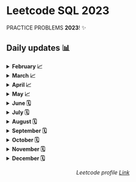 # __Leetcode SQL 2023__

PRACTICE PROBLEMS __2023__! ✨

## __Daily updates__ 📊

<!-- 
📈: In progress
🗓: Not started
🏆: Accomplished 
-->


<!-- March -->

<details>
<summary><b>February 📈</b></summary>

#### [February LeetCoding Challenge](https://github.com/Ahmed-Camara/Leetcode-SQL-2023/tree/main/February)

| Day | Challenge | Done | Day | Challenge | Done | Day | Challenge | Done |
|-----|-----------|------|-----|-----------|------|-----|-----------|------|
| 1 | [175. Combine Two Tables](https://github.com/Ahmed-Camara/Leetcode-SQL-2023/blob/main/February/Combine_Two_Tables.sql) | ✅ | 2 | [182. Duplicate Emails](https://github.com/Ahmed-Camara/Leetcode-SQL-2023/blob/main/February/Duplicate_Emails.sql) | ✅ | 3 | [183. Customers Who Never Order](https://github.com/Ahmed-Camara/Leetcode-SQL-2023/blob/main/February/Customers_Who_Never_Order.sql) | ✅ |
| 4 | [196. Delete Duplicate Emails](https://github.com/Ahmed-Camara/Leetcode-SQL-2023/blob/main/February/Delete_Duplicate_Emails.sql) | ✅ | 5 | [197. Rising Temperature](https://github.com/Ahmed-Camara/Leetcode-SQL-2023/blob/main/February/RisingTemperature.sql) | ✅ | 6 | [584. Find Customer Referee](https://github.com/Ahmed-Camara/Leetcode-SQL-2023/blob/main/February/FindCustomerReferee.sql) | ✅ |
| 7 | [586. Customer Placing the Largest Number of Orders](https://github.com/Ahmed-Camara/Leetcode-SQL-2023/blob/main/February/Customer%20PlacingLargestNumberOfOrders.sql) | ✅ | 8 | [595. Big Countries](https://github.com/Ahmed-Camara/Leetcode-SQL-2023/blob/main/February/BigCountries.sql) | ✅ | 9 | [596. Classes More Than 5 Students](https://github.com/Ahmed-Camara/Leetcode-SQL-2023/blob/main/February/Classes_More_Than_5_Students.sql) | ✅ |
| 10 | |  | 11 | | | 12 | | |
| 13 | | | 14 | | | 15 | | |
| 16 | | | 17 | | | 18 | | |
| 19 | | | 20 | | | 21 | | |
| 22 | | | 23 | | | 24 | | |
| 25 | | | 26 | | | 27 | | |
| 28 | | | 29 | | | 30 | | |
| 31 | | |
</details>


<!-- March -->

<details>
<summary><b>March 📈</b></summary>

#### [March LeetCoding Challenge](https://github.com/Ahmed-Camara/Leetcode-SQL-2023/tree/main/March)


| Day | Challenge | Done | Day | Challenge | Done | Day | Challenge | Done |
|-----|-----------|------|-----|-----------|------|-----|-----------|------|
| 1 | [1965. Employees With Missing Information](https://github.com/Ahmed-Camara/Leetcode-SQL-2023/blob/main/March/Employees%20With_Missing_Information.sql) | ✅ | 2 | [1890. The Latest Login in 2020](https://github.com/Ahmed-Camara/Leetcode-SQL-2023/blob/main/March/The_Latest_Login_in_2020.sql) | ✅ | 3 | [1873. Calculate Special Bonus](https://github.com/Ahmed-Camara/Leetcode-SQL-2023/blob/main/March/CalculateSpecialBonus.sql) | ✅ |
| 4 | [1767. Find the Subtasks That Did Not Execute](https://github.com/Ahmed-Camara/Leetcode-SQL-2023/blob/main/March/SubtasksThatDidNotExecute.sql) | ✅ | 5 | [1667. Fix Names in a Table](https://github.com/Ahmed-Camara/Leetcode-SQL-2023/blob/main/March/FixNames.sql) | ✅ | 6 | [1587. Bank Account Summary II](https://github.com/Ahmed-Camara/Leetcode-SQL-2023/blob/main/March/BankAccountSummary%202.sql) | ✅ |
| 7 | [1527. Patients With a Condition](https://github.com/Ahmed-Camara/Leetcode-SQL-2023/blob/main/March/PatientsWithCondition.sql) | ✅ | 8 | [1148. Article Views I](https://github.com/Ahmed-Camara/Leetcode-SQL-2023/blob/main/March/ArticleViews_I.sql) | ✅ | 9 | [577. Employee Bonus](https://github.com/Ahmed-Camara/Leetcode-SQL-2023/blob/main/March/Employee_Bonus.sql) | ✅ |
10 | [176. Second Highest Salary](https://github.com/Ahmed-Camara/Leetcode-SQL-2023/blob/main/March/SecondHighestSalary.sql) | ✅ | 11 | [177. Nth Highest Salary](https://github.com/Ahmed-Camara/Leetcode-SQL-2023/blob/main/March/NthHighestSalary.sql) | ✅ | 12 | [178. Rank Scores](https://github.com/Ahmed-Camara/Leetcode-SQL-2023/blob/main/March/RankScores.sql) | ✅ |
13 | [128. Department Highest Salary](https://github.com/Ahmed-Camara/Leetcode-SQL-2023/blob/main/March/DepartmentHighestSalaries.sql) | ✅ | 14 | [180. Consecutive Numbers](https://github.com/Ahmed-Camara/Leetcode-SQL-2023/blob/main/March/ConsecutiveNumber.sql) | ✅ | 15 | [185. Department Top Three Salaries](https://github.com/Ahmed-Camara/Leetcode-SQL-2023/blob/main/March/DepartmentTopThreeSalaries.sql) | ✅ | 
16 | [619. Biggest Single Number](https://github.com/Ahmed-Camara/Leetcode-SQL-2023/blob/main/March/BiggestSingleNumber.sql) | ✅ | 17 | [620. Not Boring Movies](https://github.com/Ahmed-Camara/Leetcode-SQL-2023/blob/main/March/NotBoringMovies.sql) | ✅ | 18 | [626. Exchance Seats](https://github.com/Ahmed-Camara/Leetcode-SQL-2023/blob/main/March/ExchangeSeats.sql) | ✅ | 
19 | [627. Swap Salary](https://github.com/Ahmed-Camara/Leetcode-SQL-2023/blob/main/March/SwapSalary.sql) | ✅ | 20 | [1045. Customers Who Bought All Products](https://github.com/Ahmed-Camara/Leetcode-SQL-2023/blob/main/March/CustomersWhoBoughtAllProducts.sql) | ✅ | 21 | [1050. Actors and Directors Who Cooperated At Least Three Times](https://github.com/Ahmed-Camara/Leetcode-SQL-2023/blob/main/March/Actors_DirectorsCooperatedAtLeastThreeTimes.sql) | ✅ | 
22 | [1068. Product Sales Analysis I](https://github.com/Ahmed-Camara/Leetcode-SQL-2023/blob/main/March/ProductSalesAnalysis_I.sql) | ✅ | 23 | [1070. Product Sales Analysis III](https://github.com/Ahmed-Camara/Leetcode-SQL-2023/blob/main/March/ProductSalesAnalysis_III.sql) | ✅ | 24 | [1075. Project Employees I](https://github.com/Ahmed-Camara/Leetcode-SQL-2023/blob/main/March/ProjectEmployees_I.sql) | ✅ |
25 | [1084. Sales Analysis III](https://github.com/Ahmed-Camara/Leetcode-SQL-2023/blob/main/March/SalesAnalysis_III.sql) | ✅ | 26 | [1158. Market Analysis I](https://github.com/Ahmed-Camara/Leetcode-SQL-2023/blob/main/March/MarketAnalysis_I.sql)| ✅ | 27 | [1164. Product Price at a Given Date](https://github.com/Ahmed-Camara/Leetcode-SQL-2023/blob/main/March/ProductPriceAtGivenDate.sql) | ✅ | 
28 | [1174. Immediate Food Delivery II](https://github.com/Ahmed-Camara/Leetcode-SQL-2023/blob/main/March/ImmediateFoodDelivery_II.sql) | ✅ | 29 | [1179. Reformat Department Table](https://github.com/Ahmed-Camara/Leetcode-SQL-2023/blob/main/March/ReformatDepartmentTable.sql) | ✅ | 30 | [1193. Monthly Transactions I](https://github.com/Ahmed-Camara/Leetcode-SQL-2023/blob/main/March/MonthlyTransactions_I.sql) | ✅ |
</details>

<!-- April -->

<details>
<summary><b>April 📈</b></summary>

#### [April LeetCoding Challenge](https://github.com/Ahmed-Camara/Leetcode-SQL-2023/tree/main/April)

| Day | Challenge | Done | Day | Challenge | Done | Day | Challenge | Done |
|-----|-----------|------|-----|-----------|------|-----|-----------|------|
| 1 | [550. Game Play Analysis IV](https://github.com/Ahmed-Camara/Leetcode-SQL-2023/blob/main/April/GamePlayAnalysis_IV.sql) | ✅ | 2 | [570. Managers with at Least 5 Direct Reports](https://github.com/Ahmed-Camara/Leetcode-SQL-2023/blob/main/April/ManagerWithAtLeast5DirectReport.sql) | ✅ | 3 | [585. Investments in 2016](https://github.com/Ahmed-Camara/Leetcode-SQL-2023/blob/main/April/Investment2016.sql) | ✅ | | 4 | [](https://github.com/Ahmed-Camara/Leetcode-SQL-2023/blob/main/March/SubtasksThatDidNotExecute.sql) | ✅ | 5 | [](https://github.com/Ahmed-Camara/Leetcode-SQL-2023/blob/main/March/FixNames.sql) | ✅ | 6 | [](https://github.com/Ahmed-Camara/Leetcode-SQL-2023/blob/main/March/BankAccountSummary%202.sql) | ✅ |
| 7 | [](https://github.com/Ahmed-Camara/Leetcode-SQL-2023/blob/main/March/PatientsWithCondition.sql) | ✅ | 8 | [](https://github.com/Ahmed-Camara/Leetcode-SQL-2023/blob/main/March/ArticleViews_I.sql) | ✅ | 9 | [](https://github.com/Ahmed-Camara/Leetcode-SQL-2023/blob/main/March/Employee_Bonus.sql) | ✅ |
10 | [](https://github.com/Ahmed-Camara/Leetcode-SQL-2023/blob/main/March/SecondHighestSalary.sql) | ✅ | 11 | [](https://github.com/Ahmed-Camara/Leetcode-SQL-2023/blob/main/March/NthHighestSalary.sql) | ✅ | 12 | [](https://github.com/Ahmed-Camara/Leetcode-SQL-2023/blob/main/March/RankScores.sql) | ✅ |
13 | [](https://github.com/Ahmed-Camara/Leetcode-SQL-2023/blob/main/March/DepartmentHighestSalaries.sql) | ✅ | 14 | [](https://github.com/Ahmed-Camara/Leetcode-SQL-2023/blob/main/March/ConsecutiveNumber.sql) | ✅ | 15 | [](https://github.com/Ahmed-Camara/Leetcode-SQL-2023/blob/main/March/DepartmentTopThreeSalaries.sql) | ✅ | 
16 | [](https://github.com/Ahmed-Camara/Leetcode-SQL-2023/blob/main/March/BiggestSingleNumber.sql) | ✅ | 17 | [](https://github.com/Ahmed-Camara/Leetcode-SQL-2023/blob/main/March/NotBoringMovies.sql) | ✅ | 18 | [](https://github.com/Ahmed-Camara/Leetcode-SQL-2023/blob/main/March/ExchangeSeats.sql) | ✅ | 
19 | [](https://github.com/Ahmed-Camara/Leetcode-SQL-2023/blob/main/March/SwapSalary.sql) | ✅ | 20 | [](https://github.com/Ahmed-Camara/Leetcode-SQL-2023/blob/main/March/CustomersWhoBoughtAllProducts.sql) | ✅ | 21 | [](https://github.com/Ahmed-Camara/Leetcode-SQL-2023/blob/main/March/Actors_DirectorsCooperatedAtLeastThreeTimes.sql) | ✅ | 
22 | [](https://github.com/Ahmed-Camara/Leetcode-SQL-2023/blob/main/March/ProductSalesAnalysis_I.sql) | ✅ | 23 | [](https://github.com/Ahmed-Camara/Leetcode-SQL-2023/blob/main/March/ProductSalesAnalysis_III.sql) | ✅ | 24 | [](https://github.com/Ahmed-Camara/Leetcode-SQL-2023/blob/main/March/ProjectEmployees_I.sql) | ✅ |
25 | [](https://github.com/Ahmed-Camara/Leetcode-SQL-2023/blob/main/March/SalesAnalysis_III.sql) | ✅ | 26 | [](https://github.com/Ahmed-Camara/Leetcode-SQL-2023/blob/main/March/MarketAnalysis_I.sql)| ✅ | 27 | [](https://github.com/Ahmed-Camara/Leetcode-SQL-2023/blob/main/March/ProductPriceAtGivenDate.sql) | ✅ | 
28 | [](https://github.com/Ahmed-Camara/Leetcode-SQL-2023/blob/main/March/ImmediateFoodDelivery_II.sql) | ✅ | 29 | [](https://github.com/Ahmed-Camara/Leetcode-SQL-2023/blob/main/March/ReformatDepartmentTable.sql) | ✅ | 30 | [](https://github.com/Ahmed-Camara/Leetcode-SQL-2023/blob/main/March/MonthlyTransactions_I.sql) | ✅ |
</details>

<!-- May -->

<details>
<summary><b>May 📈</b></summary>

#### [May LeetCoding Challenge](https://github.com/ginny100/Leetcode-2023/tree/master/5.%20May)

| Day | Challenge | Done | Day | Challenge | Done | Day | Challenge | Done |
|-----|-----------|------|-----|-----------|------|-----|-----------|------|
| 1 | [607. Sales Person](https://github.com/Ahmed-Camara/Leetcode-SQL-2023/blob/main/May/SalesPerson.sql) | ✅ | 2 | [602. Friend Requests II: Who Has the Most Friends](https://github.com/Ahmed-Camara/Leetcode-SQL-2023/blob/main/April/ManagerWithAtLeast5DirectReport.sql) | ✅ | 3 | [](https://github.com/Ahmed-Camara/Leetcode-SQL-2023/blob/main/April/Investment2016.sql) | ✅ | | 4 | [](https://github.com/Ahmed-Camara/Leetcode-SQL-2023/blob/main/March/SubtasksThatDidNotExecute.sql) | ✅ | 5 | [](https://github.com/Ahmed-Camara/Leetcode-SQL-2023/blob/main/March/FixNames.sql) | ✅ | 6 | [](https://github.com/Ahmed-Camara/Leetcode-SQL-2023/blob/main/March/BankAccountSummary%202.sql) | ✅ |
| 7 | [](https://github.com/Ahmed-Camara/Leetcode-SQL-2023/blob/main/March/PatientsWithCondition.sql) | ✅ | 8 | [](https://github.com/Ahmed-Camara/Leetcode-SQL-2023/blob/main/March/ArticleViews_I.sql) | ✅ | 9 | [](https://github.com/Ahmed-Camara/Leetcode-SQL-2023/blob/main/March/Employee_Bonus.sql) | ✅ |
10 | [](https://github.com/Ahmed-Camara/Leetcode-SQL-2023/blob/main/March/SecondHighestSalary.sql) | ✅ | 11 | [](https://github.com/Ahmed-Camara/Leetcode-SQL-2023/blob/main/March/NthHighestSalary.sql) | ✅ | 12 | [](https://github.com/Ahmed-Camara/Leetcode-SQL-2023/blob/main/March/RankScores.sql) | ✅ |
13 | [](https://github.com/Ahmed-Camara/Leetcode-SQL-2023/blob/main/March/DepartmentHighestSalaries.sql) | ✅ | 14 | [](https://github.com/Ahmed-Camara/Leetcode-SQL-2023/blob/main/March/ConsecutiveNumber.sql) | ✅ | 15 | [](https://github.com/Ahmed-Camara/Leetcode-SQL-2023/blob/main/March/DepartmentTopThreeSalaries.sql) | ✅ | 
16 | [](https://github.com/Ahmed-Camara/Leetcode-SQL-2023/blob/main/March/BiggestSingleNumber.sql) | ✅ | 17 | [](https://github.com/Ahmed-Camara/Leetcode-SQL-2023/blob/main/March/NotBoringMovies.sql) | ✅ | 18 | [](https://github.com/Ahmed-Camara/Leetcode-SQL-2023/blob/main/March/ExchangeSeats.sql) | ✅ | 
19 | [](https://github.com/Ahmed-Camara/Leetcode-SQL-2023/blob/main/March/SwapSalary.sql) | ✅ | 20 | [](https://github.com/Ahmed-Camara/Leetcode-SQL-2023/blob/main/March/CustomersWhoBoughtAllProducts.sql) | ✅ | 21 | [](https://github.com/Ahmed-Camara/Leetcode-SQL-2023/blob/main/March/Actors_DirectorsCooperatedAtLeastThreeTimes.sql) | ✅ | 
22 | [](https://github.com/Ahmed-Camara/Leetcode-SQL-2023/blob/main/March/ProductSalesAnalysis_I.sql) | ✅ | 23 | [](https://github.com/Ahmed-Camara/Leetcode-SQL-2023/blob/main/March/ProductSalesAnalysis_III.sql) | ✅ | 24 | [](https://github.com/Ahmed-Camara/Leetcode-SQL-2023/blob/main/March/ProjectEmployees_I.sql) | ✅ |
25 | [](https://github.com/Ahmed-Camara/Leetcode-SQL-2023/blob/main/March/SalesAnalysis_III.sql) | ✅ | 26 | [](https://github.com/Ahmed-Camara/Leetcode-SQL-2023/blob/main/March/MarketAnalysis_I.sql)| ✅ | 27 | [](https://github.com/Ahmed-Camara/Leetcode-SQL-2023/blob/main/March/ProductPriceAtGivenDate.sql) | ✅ | 
28 | [](https://github.com/Ahmed-Camara/Leetcode-SQL-2023/blob/main/March/ImmediateFoodDelivery_II.sql) | ✅ | 29 | [](https://github.com/Ahmed-Camara/Leetcode-SQL-2023/blob/main/March/ReformatDepartmentTable.sql) | ✅ | 30 | [](https://github.com/Ahmed-Camara/Leetcode-SQL-2023/blob/main/March/MonthlyTransactions_I.sql) | ✅ |
</details>

<!-- June -->

<details>
<summary><b>June 🗓</b></summary>

#### [June LeetCoding Challenge](https://github.com/ginny100/Leetcode-2023/tree/master/6.%20June)

| Day | Challenge | Done | Day | Challenge | Done | Day | Challenge | Done |
|-----|-----------|------|-----|-----------|------|-----|-----------|------|
| 1 | | | 2 | | | 3 | | |
| 4 | | | 5 | | | 6 | | |
| 7 | | | 8 | | | 9 | | |
| 10 | | | 11 | | | 12 | | |
| 13 | | | 14 | | | 15 | | |
| 16 | | | 17 | | | 18 | | |
| 19 | | | 20 | | | 21 | | |
| 22 | | | 23 | | | 24 | | |
| 25 | | | 26 | | | 27 | | |
| 28 | | | 29 | | | 30 | | |
</details>

<!-- July -->

<details>
<summary><b>July 🗓</b></summary>

#### [July LeetCoding Challenge](https://github.com/ginny100/Leetcode-2023/tree/master/7.%20July)

| Day | Challenge | Done | Day | Challenge | Done | Day | Challenge | Done |
|-----|-----------|------|-----|-----------|------|-----|-----------|------|
| 1 | | | 2 | | | 3 | | |
| 4 | | | 5 | | | 6 | | |
| 7 | | | 8 | | | 9 | | |
| 10 | | | 11 | | | 12 | | |
| 13 | | | 14 | | | 15 | | |
| 16 | | | 17 | | | 18 | | |
| 19 | | | 20 | | | 21 | | |
| 22 | | | 23 | | | 24 | | |
| 25 | | | 26 | | | 27 | | |
| 28 | | | 29 | | | 30 | | |
| 31 | | |
</details>

<!-- August -->

<details>
<summary><b>August 🗓</b></summary>

#### [August LeetCoding Challenge](https://github.com/ginny100/Leetcode-2023/tree/master/8.%20August)

| Day | Challenge | Done | Day | Challenge | Done | Day | Challenge | Done |
|-----|-----------|------|-----|-----------|------|-----|-----------|------|
| 1 | | | 2 | | | 3 | | |
| 4 | | | 5 | | | 6 | | |
| 7 | | | 8 | | | 9 | | |
| 10 | | | 11 | | | 12 | | |
| 13 | | | 14 | | | 15 | | |
| 16 | | | 17 | | | 18 | | |
| 19 | | | 20 | | | 21 | | |
| 22 | | | 23 | | | 24 | | |
| 25 | | | 26 | | | 27 | | |
| 28 | | | 29 | | | 30 | | |
| 31 | | |
</details>

<!-- September -->

<details>
<summary><b>September 🗓</b></summary>

#### [September LeetCoding Challenge](https://github.com/ginny100/Leetcode-2023/tree/master/9.%20September)

| Day | Challenge | Done | Day | Challenge | Done | Day | Challenge | Done |
|-----|-----------|------|-----|-----------|------|-----|-----------|------|
| 1 | | | 2 | | | 3 | | |
| 4 | | | 5 | | | 6 | | |
| 7 | | | 8 | | | 9 | | |
| 10 | | | 11 | | | 12 | | |
| 13 | | | 14 | | | 15 | | |
| 16 | | | 17 | | | 18 | | |
| 19 | | | 20 | | | 21 | | |
| 22 | | | 23 | | | 24 | | |
| 25 | | | 26 | | | 27 | | |
| 28 | | | 29 | | | 30 | | |
</details>

<!-- October -->

<details>
<summary><b>October 🗓</b></summary>

#### [October LeetCoding Challenge](https://github.com/ginny100/Leetcode-2023/tree/master/10.%20October)

| Day | Challenge | Done | Day | Challenge | Done | Day | Challenge | Done |
|-----|-----------|------|-----|-----------|------|-----|-----------|------|
| 1 | | | 2 | | | 3 | | |
| 4 | | | 5 | | | 6 | | |
| 7 | | | 8 | | | 9 | | |
| 10 | | | 11 | | | 12 | | |
| 13 | | | 14 | | | 15 | | |
| 16 | | | 17 | | | 18 | | |
| 19 | | | 20 | | | 21 | | |
| 22 | | | 23 | | | 24 | | |
| 25 | | | 26 | | | 27 | | |
| 28 | | | 29 | | | 30 | | |
| 31 | | |
</details>

<!-- November -->

<details>
<summary><b>November 🗓</b></summary>

#### [November LeetCoding Challenge](https://github.com/ginny100/Leetcode-2023/tree/master/11.%20November)

| Day | Challenge | Done | Day | Challenge | Done | Day | Challenge | Done |
|-----|-----------|------|-----|-----------|------|-----|-----------|------|
| 1 | | | 2 | | | 3 | | |
| 4 | | | 5 | | | 6 | | |
| 7 | | | 8 | | | 9 | | |
| 10 | | | 11 | | | 12 | | |
| 13 | | | 14 | | | 15 | | |
| 16 | | | 17 | | | 18 | | |
| 19 | | | 20 | | | 21 | | |
| 22 | | | 23 | | | 24 | | |
| 25 | | | 26 | | | 27 | | |
| 28 | | | 29 | | | 30 | | |
</details>

<!-- December -->

<details>
<summary><b>December 🗓</b></summary>

#### [December LeetCoding Challenge](https://github.com/ginny100/Leetcode-2023/tree/master/12.%20December)

| Day | Challenge | Done | Day | Challenge | Done | Day | Challenge | Done |
|-----|-----------|------|-----|-----------|------|-----|-----------|------|
| 1 | | | 2 | | | 3 | | |
| 4 | | | 5 | | | 6 | | |
| 7 | | | 8 | | | 9 | | |
| 10 | | | 11 | | | 12 | | |
| 13 | | | 14 | | | 15 | | |
| 16 | | | 17 | | | 18 | | |
| 19 | | | 20 | | | 21 | | |
| 22 | | | 23 | | | 24 | | |
| 25 | | | 26 | | | 27 | | |
| 28 | | | 29 | | | 30 | | |
| 31 | | |
</details>

<p align="center">
    <i>Leetcode profile <a href="https://leetcode.com/Ahmed-Camara/">Link</a></i>
</p>

